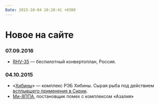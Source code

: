 ```yaml
---
Date: 2015-10-04 10:20:41 +0300
---
```


# Новое на сайте

### 07.09.2016

- [RHV-35](/vehicles/r/rhv-35/) — беспилотный конвертоплан, Россия.

### 04.10.2015

* «[Хибины](/equipment/kh/khibiny/)» — комплекс РЭБ Хибины. Сырая рыба под действием [всплывшего применения в Сирии](http://www.balancer.ru/g/p3966412).
* [Ми-8ППА](/vehicles/m/mi-8ppa/), постановщик помех с комплексом «Азалия»
